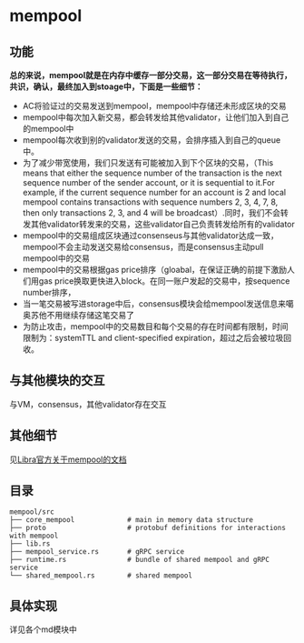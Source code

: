 # mempool

## 功能

**总的来说，mempool就是在内存中缓存一部分交易，这一部分交易在等待执行，共识，确认，最终加入到stoage中，下面是一些细节：**

* AC将验证过的交易发送到mempool，mempool中存储还未形成区块的交易
* mempool中每次加入新交易，都会转发给其他validator，让他们加入到自己的mempool中
* mempool每次收到别的validator发送的交易，会排序插入到自己的queue中。
* 为了减少带宽使用，我们只发送有可能被加入到下个区块的交易，（This means that either the sequence number of the transaction is the next sequence number of the sender account, or it is sequential to it.For example, if the current sequence number for an account is 2 and local mempool contains transactions with sequence numbers 2, 3, 4, 7, 8, then only transactions 2, 3, and 4 will be broadcast）.同时，我们不会转发其他validator转发来的交易，这些validator自己负责转发给所有的validator
* mempool中的交易组成区块通过consenseus与其他validator达成一致，mempool不会主动发送交易给consensus，而是consensus主动pull mempool中的交易
* mempool中的交易根据gas price排序（gloabal，在保证正确的前提下激励人们用gas price换取更快进入block。在同一账户发起的交易中，按sequence number排序，
* 当一笔交易被写进storage中后，consensus模块会给mempool发送信息来噶奥苏他不用继续存储这笔交易了
* 为防止攻击，mempool中的交易数目和每个交易的存在时间都有限制，时间限制为：systemTTL and client-specified expiration，超过之后会被垃圾回收。

## 与其他模块的交互

与VM，consensus，其他validator存在交互

## 其他细节

见[Libra官方关于mempool的文档](https://developers.libra.org/docs/crates/mempool)

## 目录

    mempool/src
    ├── core_mempool             # main in memory data structure
    ├── proto                    # protobuf definitions for interactions with mempool
    ├── lib.rs
    ├── mempool_service.rs       # gRPC service
    ├── runtime.rs               # bundle of shared mempool and gRPC service
    └── shared_mempool.rs        # shared mempool
## 具体实现

详见各个md模块中




